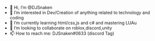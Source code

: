 - 👋 Hi, I’m @DJSnaken
- 👀 I’m interested in Dev/Creation of anything related to technology and coding
- 🌱 I’m currently learning html/css,js and c# and mastering LUAu
- 💞️ I’m looking to collaborate on roblox,discord,unity 
- 📫 How to reach me: DJSnaken#0633 (discord Tag)

<!---
DJSnaken/DJSnaken is a ✨ special ✨ repository because its `README.md` (this file) appears on your GitHub profile.
You can click the Preview link to take a look at your changes.
--->
